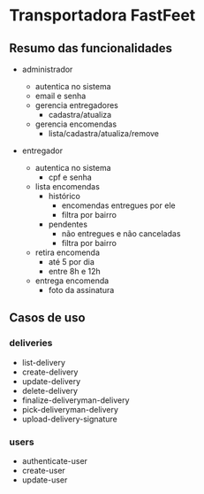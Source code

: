 # Transportadora FastFeet

## Resumo das funcionalidades

- administrador
  - autentica no sistema
   - email e senha
  - gerencia entregadores
    - cadastra/atualiza
  - gerencia encomendas
    - lista/cadastra/atualiza/remove

- entregador
  - autentica no sistema
    - cpf e senha
  - lista encomendas
    - histórico
      - encomendas entregues por ele
      - filtra por bairro
    - pendentes
      - não entregues e não canceladas
      - filtra por bairro
  - retira encomenda
    - até 5 por dia
    - entre 8h e 12h
  - entrega encomenda
    - foto da assinatura


## Casos de uso


### deliveries
- list-delivery
- create-delivery
- update-delivery
- delete-delivery
- finalize-deliveryman-delivery
- pick-deliveryman-delivery
- upload-delivery-signature

### users
- authenticate-user
- create-user
- update-user
